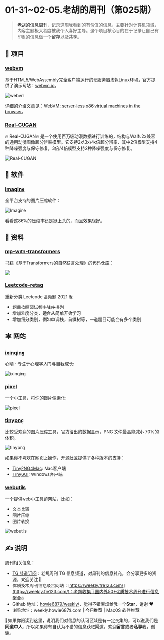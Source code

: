 # 01-31~02-05.老胡的周刊（第025期）

> [老胡的信息周刊](https://weekly.howie6879.com/)，记录这周我看到的有价值的信息，主要针对计算机领域，内容主题极大程度被我个人喜好主导。这个项目核心目的在于记录让自己有印象的信息做一个**留存**以及**共享**。

## 🎯 项目

### [webvm](https://github.com/leaningtech/webvm)

基于HTML5/WebAssembly完全客户端运行的无服务器虚拟Linux环境，官方提供了演示网站：[webvm.io](https://webvm.io/)。

![webvm](https://images-1252557999.file.myqcloud.com/uPic/1yRQBe.png)

详细的介绍文章见：[WebVM: server-less x86 virtual machines in the browser](https://medium.com/leaningtech/webvm-client-side-x86-virtual-machines-in-the-browser-40a60170b361)。

### [Real-CUGAN](https://github.com/bilibili/ailab/tree/main/Real-CUGAN)

🔥 Real-CUGAN🔥 是一个使用百万级动漫数据进行训练的，结构与Waifu2x兼容的通用动漫图像超分辨率模型。它支持2x\\3x\\4x倍超分辨率，其中2倍模型支持4种降噪强度与保守修复，3倍/4倍模型支持2种降噪强度与保守修复。

![Real-CUGAN](https://images-1252557999.file.myqcloud.com/uPic/hWiOCH.jpg)

## 🤖 软件

### [Imagine](https://github.com/meowtec/Imagine)

全平台支持的图片压缩软件：

![Imagine](https://images-1252557999.file.myqcloud.com/uPic/KrSb9L.png)

看看这86%的压缩率还是挺上头的，而且效果很好。

## 👀 资料

### [nlp-with-transformers](https://github.com/nlp-with-transformers)

书籍《基于Transformers的自然语言处理》的代码仓库：

![](https://images-1252557999.file.myqcloud.com/uPic/A6MiF5.jpg)

### [Leetcode-retag](https://github.com/resumejob/Leetcode-retag)

重新分类 Leetcode 高频题 2021 版

- 题目按照面试频率降序排列
- 增加难度分类，适合从简单开始学习
- 增加细分类别，例如单调栈，前缀树等，一道题目可能会有多个类别

## 🕸 网站

### [ixinqing](http://www.ixinqing.com/)

心晴 · 专注于心理学入门与自我成长:

![ixinqing](https://images-1252557999.file.myqcloud.com/uPic/ixinqing-20220328205229819.png)

### [pixel](https://aqeja.github.io/pixel/)

一个小工具，将你的图片像素化:

![pixel](https://images-1252557999.file.myqcloud.com/uPic/KfJuhM.png)

### [tinypng](https://tinypng.com/)

比较受欢迎的图片压缩工具，官方给出的数据显示，PNG 文件最高能减小 70%的体积。

![tinypng](https://images-1252557999.file.myqcloud.com/uPic/8s8ltr.png)

如果你不喜欢在网页上操作，开源社区提供了各种版本的支持：

- [TinyPNG4Mac](https://github.com/kyleduo/TinyPNG4Mac/blob/master/README_ZH.md): Mac客户端
- [TinyGUI](https://github.com/chenjing1294/TinyGUI): Windows客户端

### [webutils](https://www.webutils.app/)

一个提供web小工具的网站，比如：

- 文本比较
- 图片压缩
- 图片转换

![webutils](https://images-1252557999.file.myqcloud.com/uPic/ijDiPA.png)

## ✍️ 说明

周刊相关信息：

- [TG 频道订阅](https://t.me/howie_weekly)：老胡周刊 TG 信息频道，对周刊的信息补充，会分享更多的资源，欢迎关注👏
- 优质技术周刊信息聚合网站：[https://weekly.fre123.com/](https://weekly.fre123.com/)：老胡收集了国内外50+优质技术周刊进行信息聚合🔥
- Github 地址：[howie6879/weekly/](https://github.com/howie6879/weekly/)，觉得不错麻烦给我一个**Star**，谢谢 ❤️
- 浏览地址：[weekly.howie6879.com](https://weekly.howie6879.com) | [今日推荐](https://weekly.howie6879.com/recommend/index.html) | [MacOS 软件推荐](https://weekly.howie6879.com/soft/mac.html)

🙌如果你阅读到这里，说明我们对信息的认可区域是有一定交集的，可以说我们是**同道中人**，所以如果你有自认为不错的信息获取渠道，欢迎**留言**或者**私聊**我，谢谢。
